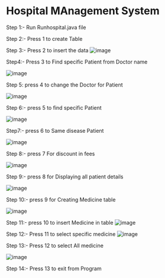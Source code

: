 # Hospital MAnagement System


Step 1:- Run Runhospital.java file

Step 2:-  Press 1 to create Table

Step 3:- Press 2 to insert  the data
![image](https://github.com/himan200/Hospital-Management-System/assets/104823226/aee6929f-86e1-4918-b366-64c2e63965b4)

 
Step4:- Press 3 to Find specific Patient from Doctor name
 
![image](https://github.com/himan200/Hospital-Management-System/assets/104823226/db894e66-ec38-44e1-8866-0b46900398a9)






Step 5: press 4 to change the Doctor for Patient

![image](https://github.com/himan200/Hospital-Management-System/assets/104823226/c4c36aaa-bbb0-4ee0-829b-fc64268685d9)

 
Step 6:- press 5 to find specific Patient

![image](https://github.com/himan200/Hospital-Management-System/assets/104823226/8df6a51e-7254-4f01-8ed7-8b09586128eb)

 
Step7:- press 6 to Same disease Patient
 

![image](https://github.com/himan200/Hospital-Management-System/assets/104823226/906ada18-e1c7-483e-bdd5-3a008850191d)









Step 8:- press 7 For discount in fees

![image](https://github.com/himan200/Hospital-Management-System/assets/104823226/28a0925f-26ee-4504-8ae7-790a5913b4e4)

 
Step 9:- press 8 for Displaying all patient details

![image](https://github.com/himan200/Hospital-Management-System/assets/104823226/b2576e7f-bf4a-458c-92da-86f29fc622e1)

 
Step 10:- press 9 for Creating Medicine table
 

![image](https://github.com/himan200/Hospital-Management-System/assets/104823226/a29d7832-2123-4f29-b3fb-6070b47f18c8)


Step 11:- press 10 to insert Medicine in table
 ![image](https://github.com/himan200/Hospital-Management-System/assets/104823226/c2369627-94e5-480f-8b98-efee042ed2e9)


Step 12:- Press 11 to select specific medicine
![image](https://github.com/himan200/Hospital-Management-System/assets/104823226/022740ce-db90-4e96-bae5-3fe927916981)

 
Step 13:- Press 12 to select All medicine

 ![image](https://github.com/himan200/Hospital-Management-System/assets/104823226/35e25e7e-a5a4-4e42-8a36-6ba7a3962c18)

Step 14:- Press 13 to exit from Program

